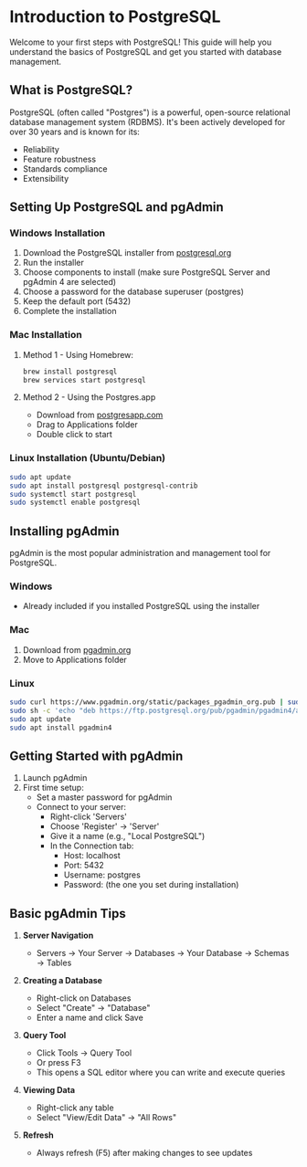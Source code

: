 # Introduction to PostgreSQL

Welcome to your first steps with PostgreSQL! This guide will help you understand the basics of PostgreSQL and get you started with database management.

## What is PostgreSQL?

PostgreSQL (often called "Postgres") is a powerful, open-source relational database management system (RDBMS). It's been actively developed for over 30 years and is known for its:

- Reliability
- Feature robustness
- Standards compliance
- Extensibility

## Setting Up PostgreSQL and pgAdmin

### Windows Installation

1. Download the PostgreSQL installer from [postgresql.org](https://www.postgresql.org/download/windows/)
2. Run the installer
3. Choose components to install (make sure PostgreSQL Server and pgAdmin 4 are selected)
4. Choose a password for the database superuser (postgres)
5. Keep the default port (5432)
6. Complete the installation

### Mac Installation

1. Method 1 - Using Homebrew:

   ```bash
   brew install postgresql
   brew services start postgresql
   ```

2. Method 2 - Using the Postgres.app

   - Download from [postgresapp.com](https://postgresapp.com)
   - Drag to Applications folder
   - Double click to start

### Linux Installation (Ubuntu/Debian)

```bash
sudo apt update
sudo apt install postgresql postgresql-contrib
sudo systemctl start postgresql
sudo systemctl enable postgresql
```

## Installing pgAdmin

pgAdmin is the most popular administration and management tool for PostgreSQL.

### Windows

- Already included if you installed PostgreSQL using the installer

### Mac

1. Download from [pgadmin.org](https://www.pgadmin.org/download/pgadmin-4-macos/)
2. Move to Applications folder

### Linux

```bash
sudo curl https://www.pgadmin.org/static/packages_pgadmin_org.pub | sudo apt-key add -
sudo sh -c 'echo "deb https://ftp.postgresql.org/pub/pgadmin/pgadmin4/apt/$(lsb_release -cs) pgadmin4 main" > /etc/apt/sources.list.d/pgadmin4.list'
sudo apt update
sudo apt install pgadmin4
```

## Getting Started with pgAdmin

1. Launch pgAdmin
2. First time setup:
   - Set a master password for pgAdmin
   - Connect to your server:
     - Right-click 'Servers'
     - Choose 'Register' → 'Server'
     - Give it a name (e.g., "Local PostgreSQL")
     - In the Connection tab:
       - Host: localhost
       - Port: 5432
       - Username: postgres
       - Password: (the one you set during installation)

## Basic pgAdmin Tips

1. **Server Navigation**

   - Servers → Your Server → Databases → Your Database → Schemas → Tables

2. **Creating a Database**

   - Right-click on Databases
   - Select "Create" → "Database"
   - Enter a name and click Save

3. **Query Tool**

   - Click Tools → Query Tool
   - Or press F3
   - This opens a SQL editor where you can write and execute queries

4. **Viewing Data**

   - Right-click any table
   - Select "View/Edit Data" → "All Rows"

5. **Refresh**
   - Always refresh (F5) after making changes to see updates
